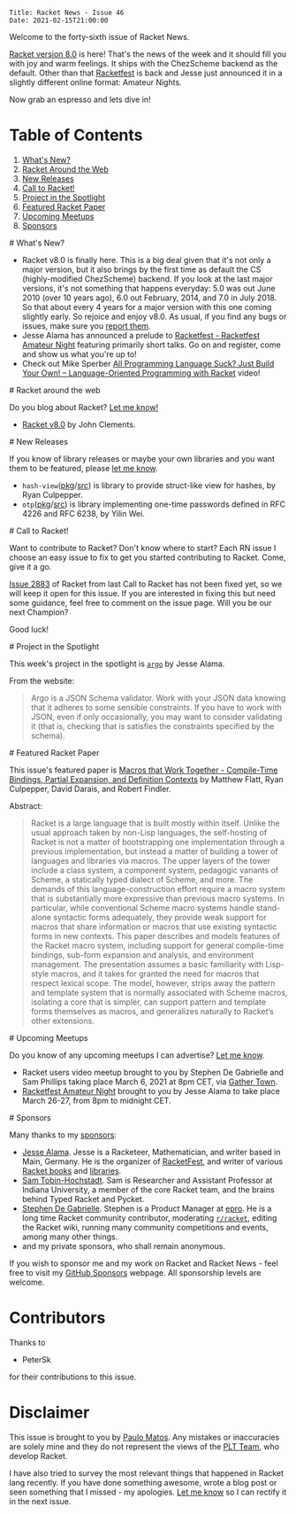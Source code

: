     Title: Racket News - Issue 46
    Date: 2021-02-15T21:00:00

Welcome to the forty-sixth issue of Racket News.

[Racket version 8.0](https://download.racket-lang.org/v8.0.html) is here! That's the news of the week and it should fill you with joy and warm feelings. It ships with the ChezScheme backend as the default. Other than that [Racketfest](https://racketfest.com) is back and Jesse just announced it in a slightly different online format: Amateur Nights.

Now grab an espresso and lets dive in!

# Table of Contents

1. [What's New?](#whatsnew)
2. [Racket Around the Web](#aroundtheweb)
3. [New Releases](#newreleases)
4. [Call to Racket!](#calltoracket)
5. [Project in the Spotlight](#spotlight)
6. [Featured Racket Paper](#featuredpaper)
7. [Upcoming Meetups](#meetups)
9. [Sponsors](#sponsors)

<div id='whatsnew'/>
# What's New?

* Racket v8.0 is finally here. This is a big deal given that it's not only a major version, but it also brings by the first time as default the CS (highly-modified ChezScheme) backend. If you look at the last major versions, it's not something that happens everyday: 5.0 was out June 2010 (over 10 years ago), 6.0 out February, 2014, and 7.0 in July 2018. So that about every 4 years for a major version with this one coming slightly early. So rejoice and enjoy v8.0. As usual, if you find any bugs or issues, make sure you [report them](https://github.com/racket/racket/issues/new).
* Jesse Alama has announced a prelude to [Racketfest - Racketfest Amateur Night](https://racketfest.com/) featuring primarily short talks. Go on and register, come and show us what you're up to!
* Check out Mike Sperber [All Programming Language Suck? Just Build Your Own! – Language-Oriented Programming with Racket](https://media.ccc.de/v/rc3-257534-all_programming_language_suck_just_build_your_own_language_oriented_programming_with_racket) video!

<div id='aroundtheweb'/>
# Racket around the web

Do you blog about Racket? [Let me know!](mailto:pmatos@linki.tools)

* [Racket v8.0](https://blog.racket-lang.org/2021/02/racket-v8-0.html) by John Clements.

<div id='newreleases'/>
# New Releases

If you know of library releases or maybe your own libraries and you want them to be featured, please [let me know](mailto:pmatos@linki.tools).

* `hash-view`([pkg](https://pkgs.racket-lang.org/package/hash-view)/[src](https://github.com/rmculpepper/racket-hash-view)) is library to provide struct-like view for hashes, by Ryan Culpepper.
* `otp`([pkg](https://pkgs.racket-lang.org/package/otp)/[src](https://github.com/yilinwei/otp)) is library implementing one-time passwords defined in RFC 4226 and RFC 6238, by Yilin Wei.

<div id='calltoracket'/>
# Call to Racket!

Want to contribute to Racket? Don't know where to start? Each RN issue I choose an easy issue to fix to get you started contributing to Racket. Come, give it a go.

[Issue 2883](https://github.com/racket/racket/issues/2883) of Racket from last Call to Racket has not been fixed yet, so we will keep it open for this issue.  If you are interested in fixing this but need some guidance, feel free to comment on the issue page. Will you be our next Champion? 

Good luck!

<div id='spotlight'/>
# Project in the Spotlight

This week's project in the spotlight is [`argo`](https://docs.racket-lang.org/argo/index.html) by Jesse Alama.

From the website:

> Argo is a JSON Schema validator. Work with your JSON data knowing that it adheres to some sensible constraints. If you have to work with JSON, even if only occasionally, you may want to consider validating it (that is, checking that is satisfies the constraints specified by the schema).

<div id='featuredpaper'/>
# Featured Racket Paper

This issue's featured paper is [Macros that Work Together - Compile-Time Bindings, Partial Expansion, and Definition Contexts](https://drive.google.com/file/d/1VHhJGhh44Sq9YCs30GkpMT9hCnCeTmD-/view?usp=sharing) by Matthew Flatt, Ryan Culpepper, David Darais, and Robert Findler.

Abstract:

> Racket is a large language that is built mostly within itself. Unlike the usual approach taken by non-Lisp languages, the self-hosting of Racket is not a matter of bootstrapping one implementation through a previous implementation, but instead a matter of building a tower of languages and libraries via macros. The upper layers of the tower include a class system, a component system, pedagogic variants of Scheme, a statically typed dialect of Scheme, and more. The demands of this language-construction effort require a macro system that is substantially more expressive than previous macro systems. In particular, while conventional Scheme macro systems handle stand-alone syntactic forms adequately, they provide weak support for macros that share information or macros that use existing syntactic forms in new contexts.
> This paper describes and models features of the Racket macro system, including support for general compile-time bindings, sub-form expansion and analysis, and environment management. The presentation assumes a basic familiarity with Lisp-style macros, and it takes for granted the need for macros that respect lexical scope. The model, however, strips away the pattern and template system that is normally associated with Scheme macros, isolating a core that is simpler, can support pattern and template forms themselves as macros, and generalizes naturally to Racket’s other extensions.

<div id='meetups'/>
# Upcoming Meetups

Do you know of any upcoming meetups I can advertise? [Let me know](mailto:pmatos@linki.tools).

* Racket users video meetup brought to you by Stephen De Gabrielle and Sam Phillips taking place March 6, 2021 at 8pm CET, via [Gather Town](https://gather.town/app/wH1EDG3McffLjrs0/racket-users). 
* [Racketfest Amateur Night](https://racketfest.com/) brought to you by Jesse Alama to take place March 26-27, from 8pm to midnight CET.

<div id='sponsors'/>
# Sponsors

Many thanks to my [sponsors](https://github.com/sponsors/pmatos/):

* [Jesse Alama](http://serverracket.com/). Jesse is a Racketeer, Mathematician, and writer based in Main, Germany. He is the organizer of [RacketFest](https://racketfest.com/), and writer of various [Racket books](https://gumroad.com/jessealama) and [libraries](https://pkgd.racket-lang.org/pkgn/search?tags=author%3Ajesse%40serverracket.com).
* [Sam Tobin-Hochstadt](https://samth.github.io/). Sam is Researcher and Assistant Professor at Indiana University, a member of the core Racket team, and the brains behind Typed Racket and Pycket.
* [Stephen De Gabrielle](http://linkedin.com/in/stephen-de-gabrielle/). Stephen is a Product Manager at [epro](https://epro.com). He is a long time Racket community contributor, moderating [`r/racket`](https://reddit.com/r/racket), editing the Racket wiki, running many community competitions and events, among many other things.
* and my private sponsors, who shall remain anonymous.

If you wish to sponsor me and my work on Racket and Racket News - feel free to visit my [GitHub Sponsors](https://github.com/sponsors/pmatos/) webpage. All sponsorship levels are welcome.

# Contributors

Thanks to

* PeterSk

for their contributions to this issue.

# Disclaimer

This issue is brought to you by [Paulo Matos](mailto:pmatos@linki.tools). Any mistakes or inaccuracies are solely mine and
they do not represent the views of the [PLT Team](http://www.racket-lang.org/team.html), who develop Racket.

I have also tried to survey the most relevant things that happened in Racket lang recently. If you have done something awesome, wrote a blog post or seen something that I missed - my apologies. [Let me know](mailto:pmatos@linki.tools) so I can rectify it in the next issue.
